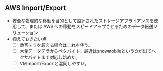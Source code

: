 ## AWS Import/Export
* 安全な物理的な移動を目的として設計されたストレージアプライアンスを使用して、または AWS への移動をスピードアップさせるためのデータ転送ソリューション
* 抑えておきたい点
  - [ ] 数百テラを超える場合はこれを使う。
  - [ ] 大量データテラからペタバイト、最近はsnowmobileというのが出てヘクサバイトまで対応し始めた。
  - [ ] VMImport/Exportと混同しやすい。